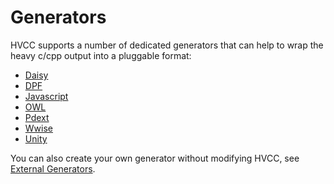 # Generators

HVCC supports a number of dedicated generators that can help to wrap the heavy c/cpp output into a pluggable format:

* [Daisy](03.gen.daisy.md)
* [DPF](03.gen.dpf.md)
* [Javascript](03.gen.javascript.md)
* [OWL](03.gen.owl.md)
* [Pdext](03.gen.pdext.md)
* [Wwise](03.gen.wwise.md)
* [Unity](03.gen.unity.md)

You can also create your own generator without modifying HVCC, see [External Generators](03.gen.external.md).